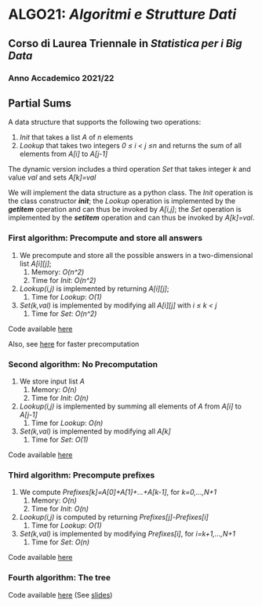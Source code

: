 # ALGO21: *Algoritmi e Strutture Dati* #
## Corso di Laurea Triennale in *Statistica per i Big Data* ##
### Anno Accademico 2021/22 ###


## Partial Sums ##

A data structure that supports the following two operations:

1. *Init* that takes a list *A* of *n* elements
2. *Lookup* that takes two integers *0  ≤ i < j  ≤n* and returns
    the sum of all elements from *A[i]* to *A[j-1]*

The dynamic version includes a third operation *Set* that takes 
integer *k* and value *val* and sets *A[k]=val*


We will implement the data structure as a python class.
The *Init* operation is the class constructor *__init__*;
the *Lookup* operation is implemented by the *__getitem__* operation
and can thus be invoked by *A[i,j]*;
the *Set* operation is implemented by the *__setitem__* operation and
can thus be invoked by *A[k]=val*.



### First algorithm: Precompute and store all answers ##

1.  We precompute and store all the possible answers
in a two-dimensional list *A[i][j]*;
    1. Memory: *O(n^2)*
    2. Time for *Init*: *O(n^2)* 
2. *Lookup(i,j)* is implemented by returning *A[i][j]*;
    1.  Time for *Lookup*: *O(1)* 
3. *Set(k,val)* is implemented by modifying all *A[i][j]* with *i ≤ k < j*
    1. Time for *Set*: *O(n^2)* 


Code available [here](./Code/zero.py)

Also, see [here](./Code/uno.py) for faster precomputation


### Second algorithm: No Precomputation ##

1.  We store input list *A*
    1. Memory: *O(n)*
    2. Time for *Init*: *O(n)*
2. *Lookup(i,j)* is implemented by summing all elements of *A* from *A[i]* 
    to *A[j-1]*
    1. Time for *Lookup*: *O(n)*
3. *Set(k,val)* is implemented by modifying all *A[k]* 
    1. Time for *Set*: *O(1)* 

Code available [here](./Code/due.py)

### Third algorithm: Precompute prefixes ##

1. We compute *Prefixes[k]=A[0]+A[1]+...+A[k-1]*, for *k=0,...,N+1*
    1. Memory: *O(n)*
    2. Time for *Init*: *O(n)*
2. *Lookup(i,j)* is computed by returning *Prefixes[j]-Prefixes[i]*
    1. Time for *Lookup*: *O(1)*
3. *Set(k,val)* is implemented by modifying *Prefixes[i]*, for *i=k+1,...,N+1* 
    1. Time for *Set*: *O(n)* 
   
Code available [here](./Code/tre.py)

### Fourth algorithm: The tree ##

Code available [here](./Code/quattro.py)
(See [slides](Slides/partialSum.pdf))

